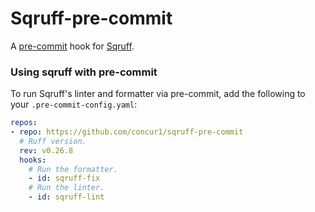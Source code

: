 # Sqruff-pre-commit

A [pre-commit](https://pre-commit.com/) hook for [Sqruff](https://github.com/quarylabs/sqruff).

### Using sqruff with pre-commit

To run Sqruff's linter and formatter via pre-commit, add the following to your `.pre-commit-config.yaml`:

```yaml
repos:
- repo: https://github.com/concur1/sqruff-pre-commit
  # Ruff version.
  rev: v0.26.8
  hooks:
    # Run the formatter.
    - id: sqruff-fix
    # Run the linter.
    - id: sqruff-lint
```

